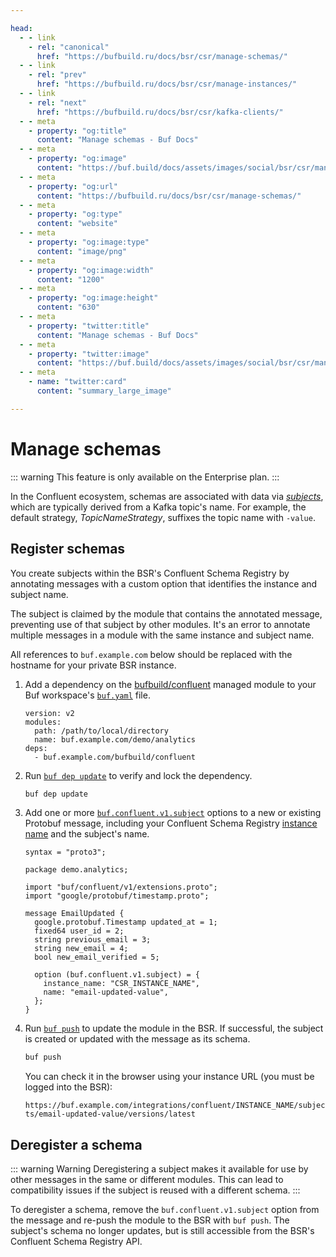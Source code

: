 ```yaml
---

head:
  - - link
    - rel: "canonical"
      href: "https://bufbuild.ru/docs/bsr/csr/manage-schemas/"
  - - link
    - rel: "prev"
      href: "https://bufbuild.ru/docs/bsr/csr/manage-instances/"
  - - link
    - rel: "next"
      href: "https://bufbuild.ru/docs/bsr/csr/kafka-clients/"
  - - meta
    - property: "og:title"
      content: "Manage schemas - Buf Docs"
  - - meta
    - property: "og:image"
      content: "https://buf.build/docs/assets/images/social/bsr/csr/manage-schemas.png"
  - - meta
    - property: "og:url"
      content: "https://bufbuild.ru/docs/bsr/csr/manage-schemas/"
  - - meta
    - property: "og:type"
      content: "website"
  - - meta
    - property: "og:image:type"
      content: "image/png"
  - - meta
    - property: "og:image:width"
      content: "1200"
  - - meta
    - property: "og:image:height"
      content: "630"
  - - meta
    - property: "twitter:title"
      content: "Manage schemas - Buf Docs"
  - - meta
    - property: "twitter:image"
      content: "https://buf.build/docs/assets/images/social/bsr/csr/manage-schemas.png"
  - - meta
    - name: "twitter:card"
      content: "summary_large_image"

---
```


# Manage schemas

::: warning
This feature is only available on the Enterprise plan.
:::

In the Confluent ecosystem, schemas are associated with data via [_subjects_](https://docs.confluent.io/platform/current/schema-registry/fundamentals/index.html#schemas-subjects-and-topics), which are typically derived from a Kafka topic's name. For example, the default strategy, _TopicNameStrategy_, suffixes the topic name with `-value`.

## Register schemas

You create subjects within the BSR's Confluent Schema Registry by annotating messages with a custom option that identifies the instance and subject name.

The subject is claimed by the module that contains the annotated message, preventing use of that subject by other modules. It's an error to annotate multiple messages in a module with the same instance and subject name.

All references to `buf.example.com` below should be replaced with the hostname for your private BSR instance.

1.  Add a dependency on the [bufbuild/confluent](https://buf.build/bufbuild/confluent) managed module to your Buf workspace's [`buf.yaml`](../../../configuration/v2/buf-yaml/#deps) file.

    ```yaml{6}
    version: v2
    modules:
      path: /path/to/local/directory
      name: buf.example.com/demo/analytics
    deps:
      - buf.example.com/bufbuild/confluent
    ```

2.  Run [`buf dep update`](../../../reference/cli/buf/dep/update/) to verify and lock the dependency.

    ```sh
    buf dep update
    ```

3.  Add one or more [`buf.confluent.v1.subject`](https://buf.build/bufbuild/confluent/docs/main:buf.confluent.v1) options to a new or existing Protobuf message, including your Confluent Schema Registry [instance name](../manage-instances/#create-an-instance) and the subject's name.

    ```protobuf{15,16,17,18}
    syntax = "proto3";

    package demo.analytics;

    import "buf/confluent/v1/extensions.proto";
    import "google/protobuf/timestamp.proto";

    message EmailUpdated {
      google.protobuf.Timestamp updated_at = 1;
      fixed64 user_id = 2;
      string previous_email = 3;
      string new_email = 4;
      bool new_email_verified = 5;

      option (buf.confluent.v1.subject) = {
        instance_name: "CSR_INSTANCE_NAME",
        name: "email-updated-value",
      };
    }
    ```

4.  Run [`buf push`](../../../reference/cli/buf/push/) to update the module in the BSR. If successful, the subject is created or updated with the message as its schema.

    ```sh
    buf push
    ```

    You can check it in the browser using your instance URL (you must be logged into the BSR):

    `https://buf.example.com/integrations/confluent/INSTANCE_NAME/subjects/email-updated-value/versions/latest`

## Deregister a schema

::: warning Warning
Deregistering a subject makes it available for use by other messages in the same or different modules. This can lead to compatibility issues if the subject is reused with a different schema.
:::

To deregister a schema, remove the `buf.confluent.v1.subject` option from the message and re-push the module to the BSR with `buf push`. The subject's schema no longer updates, but is still accessible from the BSR's Confluent Schema Registry API.
